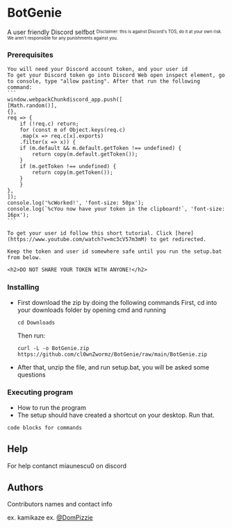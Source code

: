 # BotGenie

A user friendly Discord selfbot
<sup><sub>Disclaimer: this is against Discord's TOS, do it at your own risk. We aren't responsible for any punishments against you.</sub></sup>

### Prerequisites
    You will need your Discord account token, and your user id
    To get your Discord token go into Discord Web open inspect element, go to console, type "allow pasting". After that run the following command:
    ```
    window.webpackChunkdiscord_app.push([
    [Math.random()],
    {},
    req => {
        if (!req.c) return;
        for (const m of Object.keys(req.c)
        .map(x => req.c[x].exports)
        .filter(x => x)) {
        if (m.default && m.default.getToken !== undefined) {
            return copy(m.default.getToken());
        }
        if (m.getToken !== undefined) {
            return copy(m.getToken());
        }
        }
    },
    ]);
    console.log('%cWorked!', 'font-size: 50px');
    console.log(`%cYou now have your token in the clipboard!`, 'font-size: 16px');
    ```

    To get your user id follow this short tutorial. Click [here](https://www.youtube.com/watch?v=mc3cV57m3mM) to get redirected.

    Keep the token and user id somewhere safe until you run the setup.bat from below.

    <h2>DO NOT SHARE YOUR TOKEN WITH ANYONE!</h2>

### Installing

* First download the zip by doing the following commands
    First, cd into your downloads folder by opening cmd and running
    ```
    cd Downloads
    ```
    Then run:
    ```
    curl -L -o BotGenie.zip https://github.com/cl0wnZwormz/BotGenie/raw/main/BotGenie.zip
    ```
* After that, unzip the file, and run setup.bat, you will be asked some questions

### Executing program

* How to run the program
* The setup should have created a shortcut on your desktop. Run that.
```
code blocks for commands
```

## Help

For help contanct miaunescu0 on discord

## Authors

Contributors names and contact info

ex. kamikaze 
ex. [@DomPizzie](https://twitter.com/dompizzie)